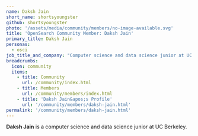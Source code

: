 ```yaml
---
name: Daksh Jain
short_name: shortsyoungster
github: shortsyoungster
photo: '/assets/media/community/members/no-image-available.svg'
title: 'OpenSearch Community Member: Daksh Jain'
primary_title: Daksh Jain
personas:
  - osci
job_title_and_company: "Computer science and data science junior at UC Berkeley"
breadcrumbs:
  icon: community
  items:
    - title: Community
      url: /community/index.html
    - title: Members
      url: /community/members/index.html
    - title: 'Daksh Jain&apos;s Profile'
      url: '/community/members/daksh-jain.html'
permalink: '/community/members/daksh-jain.html'
---
```


**Daksh Jain** is a computer science and data science junior at UC Berkeley.
